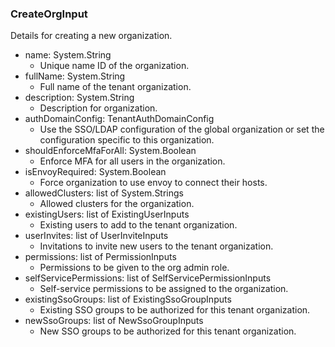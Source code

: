 ### CreateOrgInput
Details for creating a new organization.

- name: System.String
  - Unique name ID of the organization.
- fullName: System.String
  - Full name of the tenant organization.
- description: System.String
  - Description for organization.
- authDomainConfig: TenantAuthDomainConfig
  - Use the SSO/LDAP configuration of the global organization or set the configuration specific to this organization.
- shouldEnforceMfaForAll: System.Boolean
  - Enforce MFA for all users in the organization.
- isEnvoyRequired: System.Boolean
  - Force organization to use envoy to connect their hosts.
- allowedClusters: list of System.Strings
  - Allowed clusters for the organization.
- existingUsers: list of ExistingUserInputs
  - Existing users to add to the tenant organization.
- userInvites: list of UserInviteInputs
  - Invitations to invite new users to the tenant organization.
- permissions: list of PermissionInputs
  - Permissions to be given to the org admin role.
- selfServicePermissions: list of SelfServicePermissionInputs
  - Self-service permissions to be assigned to the organization.
- existingSsoGroups: list of ExistingSsoGroupInputs
  - Existing SSO groups to be authorized for this tenant organization.
- newSsoGroups: list of NewSsoGroupInputs
  - New SSO groups to be authorized for this tenant organization.
